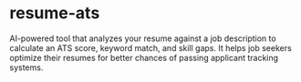 # resume-ats
AI-powered tool that analyzes your resume against a job description to calculate an ATS score, keyword match, and skill gaps. It helps job seekers optimize their resumes for better chances of passing applicant tracking systems.

